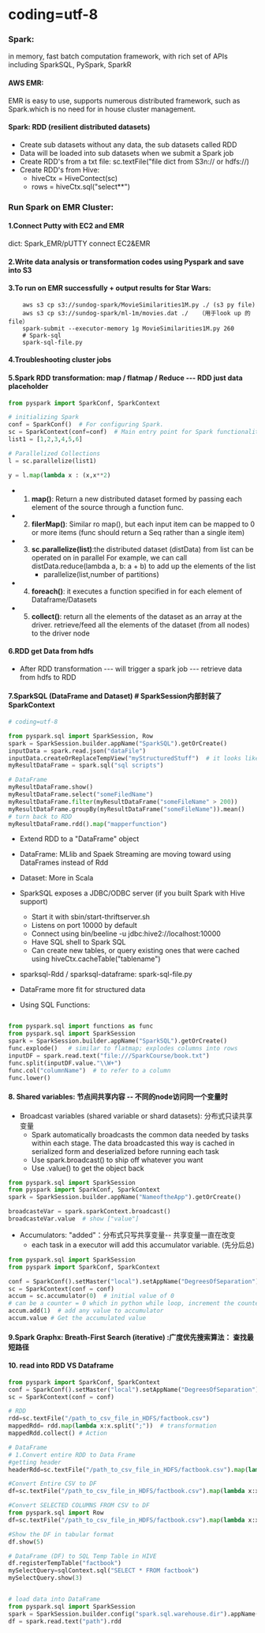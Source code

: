 # coding=utf-8

### Spark: 
in memory, fast batch computation framework, with rich set of APIs including SparkSQL, PySpark, SparkR
#### AWS EMR: 
EMR is easy to use, supports numerous distributed framework, such as Spark.which is no need for in house cluster management.

#### Spark: RDD (resilient distributed datasets) 
* Create sub datasets without any data, the sub datasets called RDD
* Data will be loaded into sub datasets when we submit a Spark job 
* Create RDD's from a txt file: sc.textFile("file dict from S3n:// or hdfs://)
* Create RDD's from Hive: 
    * hiveCtx = HiveContect(sc)
    * rows = hiveCtx.sql("select**")
  

### Run Spark on EMR Cluster:
#### 1.Connect Putty with EC2 and EMR
dict: Spark_EMR/pUTTY connect EC2&EMR

#### 2.Write data analysis or transformation codes using Pyspark and save into S3
#### 3.To run on EMR successfully + output results for Star Wars:
        aws s3 cp s3://sundog-spark/MovieSimilarities1M.py ./ (s3 py file)
        aws s3 cp s3://sundog-spark/ml-1m/movies.dat ./   （用于look up 的file）
        spark-submit --executor-memory 1g MovieSimilarities1M.py 260
        # Spark-sql
        spark-sql-file.py

#### 4.Troubleshooting cluster jobs

#### 5.Spark RDD transformation: map / flatmap / Reduce --- RDD just data placeholder 

```python
from pyspark import SparkConf, SparkContext

# initializing Spark
conf = SparkConf()  # For configuring Spark.
sc = SparkContext(conf=conf)  # Main entry point for Spark functionality
list1 = [1,2,3,4,5,6]

# Parallelized Collections
l = sc.parallelize(list1) 

y = l.map(lambda x : (x,x**2)

```
* 1. **map()**: Return a new distributed dataset formed by passing each element of the
  source through a function func.
     
* 2. **filerMap()**: Similar ro map(), but each input item can be mapped to 0 or more items 
     (func should return a Seq rather than a single item)
     
* 3. **sc.parallelize(list)**:the distributed dataset (distData) from list can be operated on in parallel For example, 
     we can call distData.reduce(lambda a, b: a + b) to add up the elements of the list
     * parallelize(list,number of partitions)
    
* 4. **foreach()**: it executes a function specified in for each element of Dataframe/Datasets
    
* 5. **collect()**: return all the elements of the dataset as an array at the driver.
     retrieve/feed all the elements of the dataset (from all nodes) to the driver node
     
#### 6.RDD get Data from hdfs
* After RDD transformation --- will trigger a spark job ---  retrieve data from hdfs to RDD 

#### 7.SparkSQL (DataFrame and Dataset) # SparkSession内部封装了SparkContext
```python
# coding=utf-8

from pyspark.sql import SparkSession, Row
spark = SparkSession.builder.appName("SparkSQL").getOrCreate()  
inputData = spark.read.json("dataFile")
inputData.createOrReplaceTempView("myStructuredStuff")  # it looks like DB table
myResultDataFrame = spark.sql("sql scripts")

# DataFrame
myResultDataFrame.show()
myResultDataFrame.select("someFiledName")
myResultDataFrame.filter(myResultDataFrame("someFileName" > 200))
myResultDataFrame.groupBy(myResultDataFrame("someFileName")).mean()
# turn back to RDD
myResultDataFrame.rdd().map("mapperfunction")
```


* Extend RDD to a "DataFrame" object 
* DataFrame: MLlib and Spaek Streaming are moving toward using DataFrames instead of Rdd
* Dataset: More in Scala
* SparkSQL exposes a JDBC/ODBC server (if you built Spark with Hive support)
    - Start it with sbin/start-thriftserver.sh
    - Listens on port 10000 by default
    - Connect using bin/beeline -u jdbc:hive2://localhost:10000
    - Have SQL shell to Spark SQL
    - Can create new tables, or query existing ones that were cached using hiveCtx.cacheTable("tablename")
* sparksql-Rdd / sparksql-dataframe: spark-sql-file.py
  
* DataFrame more fit for structured data
* Using SQL Functions:
```python

from pyspark.sql import functions as func
from pyspark.sql import SparkSession
spark = SparkSession.builder.appName("SparkSQL").getOrCreate()
func.explode()   # similar to flatmap; explodes columns into rows
inputDF = spark.read.text("file:///SparkCourse/book.txt")
func.split(inputDF.value."\\W+")
func.col("columnName")  # to refer to a column
func.lower()

```
#### 8. Shared variables: 节点间共享内容 -- 不同的node访问同一个变量时
* Broadcast variables (shared variable or shard datasets): 分布式只读共享变量
    - Spark automatically broadcasts the common data needed by tasks within each stage. The data broadcasted this way 
is cached in serialized form and deserialized before running each task 
    - Use spark.broadcast() to ship off whatever you want 
    - Use .value() to get the object back 
```python
from pyspark.sql import SparkSession
from pyspark import SparkConf, SparkContext
spark = SparkSession.builder.appName("NameoftheApp").getOrCreate()

broadcasteVar = spark.sparkContext.broadcast()
broadcasteVar.value  # show ["value"]

```
       
* Accumulators: "added"：分布式只写共享变量-- 共享变量一直在改变
    - each task in a executor will add this accumulator variable. (先分后总)
    
```python
from pyspark.sql import SparkSession
from pyspark import SparkConf, SparkContext

conf = SparkConf().setMaster("local").setAppName("DegreesOfSeparation")
sc = SparkContext(conf = conf)
accum = sc.accumulator(0)  # initial value of 0  
# can be a counter = 0 which in python while loop, increment the counter
accum.add(1)  # add any value to accumulator 
accum.value # Get the accumulated value 
```

#### 9.Spark Graphx: Breath-First Search (iterative) :广度优先搜索算法： 查找最短路径

#### 10. read into RDD VS Dataframe
```python
from pyspark import SparkConf, SparkContext
conf = SparkConf().setMaster("local").setAppName("DegreesOfSeparation")
sc = SparkContext(conf = conf)

# RDD
rdd=sc.textFile("/path_to_csv_file_in_HDFS/factbook.csv")
mappedRdd= rdd.map(lambda x:x.split(";"))  # transformation
mappedRdd.collect() # Action

# DataFrame
# 1.Convert entire RDD to Data Frame
#getting header
headerRdd=sc.textFile("/path_to_csv_file_in_HDFS/factbook.csv").map(lambda x:x.split(";")).take(1)[0]

#Convert Entire CSV to DF 
df=sc.textFile("/path_to_csv_file_in_HDFS/factbook.csv").map(lambda x:x.split(";")).filter(lambda x:x[0]!='Country' and x[0]!='String').toDF(headerRdd)

#Convert SELECTED COLUMNS FROM CSV to DF 
from pyspark.sql import Row
df=sc.textFile("/path_to_csv_file_in_HDFS/factbook.csv").map(lambda x:x.split(";")).filter(lambda x:x[0]!='Country' and x[0]!='String').map(lambda x:Row(country=x[0],birth_rate=x[1],death_rate=x[4],gdp=x[9],highway_km=x[15],import_=x[16],export_=x[8])).toDF()

#Show the DF in tabular format
df.show(5)

# DataFrame (DF) to SQL Temp Table in HIVE
df.registerTempTable("factbook")
mySelectQuery=sqlContext.sql("SELECT * FROM factbook")
mySelectQuery.show(3)


# load data into DataFrame
from pyspark.sql import SparkSession
spark = SparkSession.builder.config("spark.sql.warehouse.dir").appName("jsontransformation").getOrCreate()
df = spark.read.text("path").rdd

```


 






